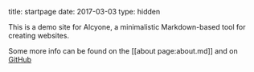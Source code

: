 title: startpage
date: 2017-03-03
type: hidden

This is a demo site for Alcyone, a minimalistic Markdown-based tool for creating websites. 

Some more info can be found on the [[about page:about.md]] and on [GitHub](https://github.com/ronaldkaptein/alcyone)
